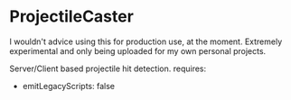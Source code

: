 # ProjectileCaster

I wouldn't advice using this for production use, at the moment. Extremely experimental and only being uploaded for my own personal projects.

Server/Client based projectile hit detection.
requires:
  - emitLegacyScripts: false
